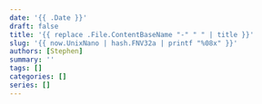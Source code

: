 ```yaml
---
date: '{{ .Date }}'
draft: false
title: '{{ replace .File.ContentBaseName "-" " " | title }}'
slug: '{{ now.UnixNano | hash.FNV32a | printf "%08x" }}'
authors: [Stephen]
summary: ''
tags: []
categories: []
series: []
---
```


